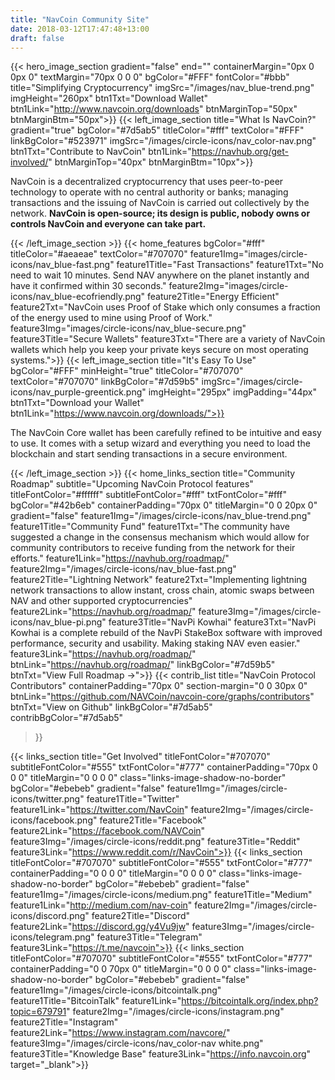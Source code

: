 ```yaml
---
title: "NavCoin Community Site"
date: 2018-03-12T17:47:48+13:00
draft: false
---
```

{{< hero_image_section
    gradient="false"
    end=""
    containerMargin="0px 0 0px 0"
    textMargin="70px 0 0 0"
    bgColor="#FFF"
    fontColor="#bbb"
    title="Simplifying Cryptocurrency"
    imgSrc="/images/nav_blue-trend.png"
    imgHeight="260px"
    btn1Txt="Download Wallet"
    btn1Link="http://www.navcoin.org/downloads"
    btnMarginTop="50px"
    btnMarginBtm="50px">}}
{{< left_image_section
    title="What Is NavCoin?"
    gradient="true"
    bgColor="#7d5ab5"
    titleColor="#fff"
    textColor="#FFF"
    linkBgColor="#523971"
    imgSrc="/images/circle-icons/nav_color-nav.png"
    btn1Txt="Contribute to NavCoin"
    btn1Link="https://navhub.org/get-involved/"
    btnMarginTop="40px"
    btnMarginBtm="10px">}}
    <p>NavCoin is a decentralized cryptocurrency that uses peer-to-peer technology to operate with no central authority or banks;
    managing transactions and the issuing of NavCoin is carried out collectively by the network. <b>NavCoin is open-source; its design is public, nobody owns or controls NavCoin and everyone can take part.</b></p>
{{< /left_image_section >}}
{{< home_features
    bgColor="#fff"
    titleColor="#aeaeae"
    textColor="#707070"
    feature1Img="images/circle-icons/nav_blue-fast.png"
    feature1Title="Fast Transactions"
    feature1Txt="No need to wait 10 minutes. Send NAV anywhere on the planet instantly and have it confirmed within 30 seconds."
    feature2Img="images/circle-icons/nav_blue-ecofriendly.png"
    feature2Title="Energy Efficient"
    feature2Txt="NavCoin uses Proof of Stake which only consumes a fraction of the energy used to mine using Proof of Work."
    feature3Img="images/circle-icons/nav_blue-secure.png"
    feature3Title="Secure Wallets"
    feature3Txt="There are a variety of NavCoin wallets which help you keep your private keys secure on most operating systems.">}}
{{< left_image_section
    title="It's Easy To Use"
    bgColor="#FFF"
    minHeight="true"
    titleColor="#707070"
    textColor="#707070"
    linkBgColor="#7d59b5"
    imgSrc="/images/circle-icons/nav_purple-greentick.png"
    imgHeight="295px"
    imgPadding="44px"
    btn1Txt="Download your Wallet"
    btn1Link="https://www.navcoin.org/downloads/">}}
    <p>The NavCoin Core wallet has been carefully refined to be intuitive and easy to use. It comes with a setup wizard and everything you need to load the blockchain and start sending transactions in a secure environment.</p>
{{< /left_image_section >}}
{{< home_links_section
    title="Community Roadmap"
    subtitle="Upcoming NavCoin Protocol features"
    titleFontColor="#ffffff"
    subtitleFontColor="#fff"
    txtFontColor="#fff"
    bgColor="#42b6eb"
    containerPadding="70px 0"
    titleMargin="0 0 20px 0"
    gradient="false"
    feature1Img="/images/circle-icons/nav_blue-trend.png"
    feature1Title="Community Fund"
    feature1Txt="The community have suggested a change in the consensus mechanism which would allow for community contributors to receive funding from the network for their efforts."
    feature1Link="https://navhub.org/roadmap/"
    feature2Img="/images/circle-icons/nav_blue-fast.png"
    feature2Title="Lightning Network"
    feature2Txt="Implementing lightning network transactions to allow instant, cross chain, atomic swaps between NAV and other supported cryptocurrencies"
    feature2Link="https://navhub.org/roadmap/"
    feature3Img="/images/circle-icons/nav_blue-pi.png"
    feature3Title="NavPi Kowhai"
    feature3Txt="NavPi Kowhai is a complete rebuild of the NavPi StakeBox software with improved performance, security and usability. Making staking NAV even easier."
    feature3Link="https://navhub.org/roadmap/"
    btnLink="https://navhub.org/roadmap/"
    linkBgColor="#7d59b5"
    btnTxt="View Full Roadmap →">}}
{{< contrib_list
title="NavCoin Protocol Contributors"
containerPadding="70px 0"
section-margin="0 0 30px 0"
btnLink="https://github.com/NAVCoin/navcoin-core/graphs/contributors"
btnTxt="View on Github"
linkBgColor="#7d5ab5"
contribBgColor="#7d5ab5"
>}}


{{< links_section
  title="Get Involved"
  titleFontColor="#707070"
  subtitleFontColor="#555"
  txtFontColor="#777"
  containerPadding="70px 0 0 0"
  titleMargin="0 0 0 0"
  class="links-image-shadow-no-border"
  bgColor="#ebebeb"
  gradient="false"
  feature1Img="/images/circle-icons/twitter.png"
  feature1Title="Twitter"
  feature1Link="https://twitter.com/NavCoin"
  feature2Img="/images/circle-icons/facebook.png"
  feature2Title="Facebook"
  feature2Link="https://facebook.com/NAVCoin"
  feature3Img="/images/circle-icons/reddit.png"
  feature3Title="Reddit"
  feature3Link="https://www.reddit.com/r/NavCoin">}}
{{< links_section
  titleFontColor="#707070"
  subtitleFontColor="#555"
  txtFontColor="#777"
  containerPadding="0 0 0 0"
  titleMargin="0 0 0 0"
  class="links-image-shadow-no-border"
  bgColor="#ebebeb"
  gradient="false"
  feature1Img="/images/circle-icons/medium.png"
  feature1Title="Medium"
  feature1Link="http://medium.com/nav-coin"
  feature2Img="/images/circle-icons/discord.png"
  feature2Title="Discord"
  feature2Link="https://discord.gg/y4Vu9jw"
  feature3Img="/images/circle-icons/telegram.png"
  feature3Title="Telegram"
  feature3Link="https://t.me/navcoin">}}
{{< links_section
  titleFontColor="#707070"
  subtitleFontColor="#555"
  txtFontColor="#777"
  containerPadding="0 0 70px 0"
  titleMargin="0 0 0 0"
  class="links-image-shadow-no-border"
  bgColor="#ebebeb"
  gradient="false"
  feature1Img="/images/circle-icons/bitcointalk.png"
  feature1Title="BitcoinTalk"
  feature1Link="https://bitcointalk.org/index.php?topic=679791"
  feature2Img="/images/circle-icons/instagram.png"
  feature2Title="Instagram"
  feature2Link="https://www.instagram.com/navcore/"
  feature3Img="/images/circle-icons/nav_color-nav white.png"
  feature3Title="Knowledge Base"
  feature3Link="https://info.navcoin.org" target="_blank">}}
